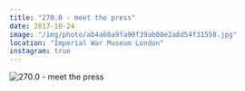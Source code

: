 ```yaml
---
title: "270.0 - meet the press"
date: 2017-10-24
image: "/img/photo/ab4a68a9fa90f39ab08e2a8d54f31558.jpg"
location: "Imperial War Museum London"
instagram: true
---
```


![270.0 - meet the press](/img/photo/ab4a68a9fa90f39ab08e2a8d54f31558.jpg)
